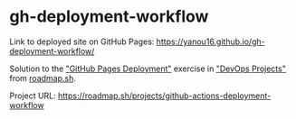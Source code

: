 # gh-deployment-workflow

Link to deployed site on GitHub Pages: https://yanou16.github.io/gh-deployment-workflow/

Solution to the ["GitHub Pages Deployment"](https://roadmap.sh/devops/projects) exercise in ["DevOps Projects"](https://roadmap.sh/devops/projects) from [roadmap.sh](https://roadmap.sh).

Project URL: https://roadmap.sh/projects/github-actions-deployment-workflow
